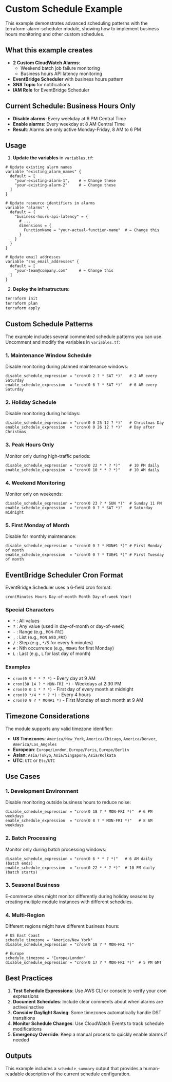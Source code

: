 # Custom Schedule Example

This example demonstrates advanced scheduling patterns with the terraform-alarm-scheduler module, showing how to implement business hours monitoring and other custom schedules.

## What this example creates

- **2 Custom CloudWatch Alarms**:
  - Weekend batch job failure monitoring
  - Business hours API latency monitoring
- **EventBridge Scheduler** with business hours pattern
- **SNS Topic** for notifications
- **IAM Role** for EventBridge Scheduler

## Current Schedule: Business Hours Only

- **Disable alarms**: Every weekday at 6 PM Central Time
- **Enable alarms**: Every weekday at 8 AM Central Time
- **Result**: Alarms are only active Monday-Friday, 8 AM to 6 PM

## Usage

1. **Update the variables** in `variables.tf`:

```hcl
# Update existing alarm names
variable "existing_alarm_names" {
  default = [
    "your-existing-alarm-1",    # ← Change these
    "your-existing-alarm-2"     # ← Change these
  ]
}

# Update resource identifiers in alarms
variable "alarms" {
  default = {
    "business-hours-api-latency" = {
      # ...
      dimensions = {
        FunctionName = "your-actual-function-name"  # ← Change this
      }
    }
  }
}

# Update email addresses
variable "sns_email_addresses" {
  default = [
    "your-team@company.com"     # ← Change this
  ]
}
```

2. **Deploy the infrastructure**:

```bash
terraform init
terraform plan
terraform apply
```

## Custom Schedule Patterns

The example includes several commented schedule patterns you can use. Uncomment and modify the variables in `variables.tf`:

### 1. Maintenance Window Schedule
Disable monitoring during planned maintenance windows:

```hcl
disable_schedule_expression = "cron(0 2 ? * SAT *)"   # 2 AM every Saturday
enable_schedule_expression  = "cron(0 6 ? * SAT *)"   # 6 AM every Saturday
```

### 2. Holiday Schedule
Disable monitoring during holidays:

```hcl
disable_schedule_expression = "cron(0 0 25 12 ? *)"   # Christmas Day
enable_schedule_expression  = "cron(0 0 26 12 ? *)"   # Day after Christmas
```

### 3. Peak Hours Only
Monitor only during high-traffic periods:

```hcl
disable_schedule_expression = "cron(0 22 * * ? *)"    # 10 PM daily
enable_schedule_expression  = "cron(0 10 * * ? *)"    # 10 AM daily
```

### 4. Weekend Monitoring
Monitor only on weekends:

```hcl
disable_schedule_expression = "cron(0 23 ? * SUN *)"  # Sunday 11 PM
enable_schedule_expression  = "cron(0 0 ? * SAT *)"   # Saturday midnight
```

### 5. First Monday of Month
Disable for monthly maintenance:

```hcl
disable_schedule_expression = "cron(0 0 ? * MON#1 *)" # First Monday of month
enable_schedule_expression  = "cron(0 0 ? * TUE#1 *)" # First Tuesday of month
```

## EventBridge Scheduler Cron Format

EventBridge Scheduler uses a 6-field cron format:

```
cron(Minutes Hours Day-of-month Month Day-of-week Year)
```

### Special Characters
- `*` : All values
- `?` : Any value (used in day-of-month or day-of-week)
- `-` : Range (e.g., `MON-FRI`)
- `,` : List (e.g., `MON,WED,FRI`)
- `/` : Step (e.g., `*/5` for every 5 minutes)
- `#` : Nth occurrence (e.g., `MON#1` for first Monday)
- `L` : Last (e.g., `L` for last day of month)

### Examples
- `cron(0 9 * * ? *)` - Every day at 9 AM
- `cron(30 14 ? * MON-FRI *)` - Weekdays at 2:30 PM
- `cron(0 0 1 * ? *)` - First day of every month at midnight
- `cron(0 */4 * * ? *)` - Every 4 hours
- `cron(0 9 ? * MON#1 *)` - First Monday of each month at 9 AM

## Timezone Considerations

The module supports any valid timezone identifier:

- **US Timezones**: `America/New_York`, `America/Chicago`, `America/Denver`, `America/Los_Angeles`
- **European**: `Europe/London`, `Europe/Paris`, `Europe/Berlin`
- **Asian**: `Asia/Tokyo`, `Asia/Singapore`, `Asia/Kolkata`
- **UTC**: `UTC` or `Etc/UTC`

## Use Cases

### 1. Development Environment
Disable monitoring outside business hours to reduce noise:

```hcl
disable_schedule_expression = "cron(0 18 ? * MON-FRI *)"  # 6 PM weekdays
enable_schedule_expression  = "cron(0 8 ? * MON-FRI *)"   # 8 AM weekdays
```

### 2. Batch Processing
Monitor only during batch processing windows:

```hcl
disable_schedule_expression = "cron(0 6 * * ? *)"   # 6 AM daily (batch ends)
enable_schedule_expression  = "cron(0 22 * * ? *)"  # 10 PM daily (batch starts)
```

### 3. Seasonal Business
E-commerce sites might monitor differently during holiday seasons by creating multiple module instances with different schedules.

### 4. Multi-Region
Different regions might have different business hours:

```hcl
# US East Coast
schedule_timezone = "America/New_York"
disable_schedule_expression = "cron(0 18 ? * MON-FRI *)"

# Europe
schedule_timezone = "Europe/London"
disable_schedule_expression = "cron(0 17 ? * MON-FRI *)"  # 5 PM GMT
```

## Best Practices

1. **Test Schedule Expressions**: Use AWS CLI or console to verify your cron expressions
2. **Document Schedules**: Include clear comments about when alarms are active/inactive
3. **Consider Daylight Saving**: Some timezones automatically handle DST transitions
4. **Monitor Schedule Changes**: Use CloudWatch Events to track schedule modifications
5. **Emergency Override**: Keep a manual process to quickly enable alarms if needed

## Outputs

This example includes a `schedule_summary` output that provides a human-readable description of the current schedule configuration.